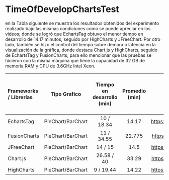 # TimeOfDevelopChartsTest

en la Tabla siguiente se muestra los resultados obtenidos del experimento realizado bajo las mismas condiciones como se puede apreciar en los videos; donde se logró que EchartsTag obtuvo el menor tiempo en desarrollo de 14.17 minutos, seguido por HighCharts y JFreeChart. Por otro lado, también se hizo el control del tiempo sobre demora o latencia en la visualización de la gráfica, donde destaca Chart.js y HighCharts, seguido de EchartsTag y FusionCharts, para ello mencionar que las pruebas se hicieron con la misma máquina que tiene la capacidad de 32 GB de memoria RAM y CPU de 3.6GHz Intel Xeon.

| Frameworks / Librerías | Tipo Grafico | Tiempo en desarrollo (min) | Promedio (min) | Evidencia | Promedio de Tiempo en Ejecución (ms) | Promedio (ms) |
| :---         |     :---:      |       :---:  | :---:    |  :---: | :---:    |---: |
| EchartsTag   | PieChart/BarChart     | 10 / 18.34   | 14.17 | https://youtu.be/XCODV0CAG2 | 3 / 4  | 3.5 |
| FusionCharts     | PieChart/BarChart      | 11 / 34.55    | 22.775 | https://youtu.be/xwXoWtrfXzA | 3 / 4  | 3.5 |
| JFreeChart     | PieChart/BarChart      | 14 / 15    | 14.5 | https://youtu.be/geuuwngQFlQ | 20 / 30  | 25 |
| Chart.js     | PieChart/BarChart      | 26.58 / 40    | 33.29 | https://youtu.be/UUhAjEUGICE | 2 / 3.5  | 2.75 |
| HighCharts     | PieChart/BarChart      | 9 / 19.44    | 14.22 | https://youtu.be/5C9bpEX4YBI | 2.5 / 3.5  | 3 |

